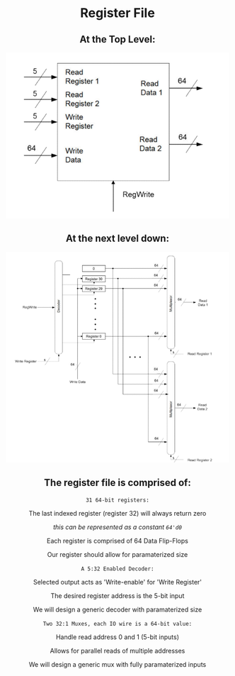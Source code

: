 <div align="center">

# Register File
## At the Top Level:

![Alt text](../Images/high_level.png)

## At the next level down:

![Alt text](../Images/mid_level.png)

## The register file is comprised of:

`31 64-bit registers:`

The last indexed register (register 32) will always return zero

*this can be represented as a constant `64'd0`*

Each register is comprised of 64 Data Flip-Flops

Our register should allow for paramaterized size

`A 5:32 Enabled Decoder:`

Selected output acts as 'Write-enable' for 'Write Register'

The desired register address is the 5-bit input

We will design a generic decoder with paramaterized size

`Two 32:1 Muxes, each IO wire is a 64-bit value:`

Handle read address 0 and 1 (5-bit inputs)

Allows for parallel reads of multiple addresses

We will design a generic mux with fully paramaterized inputs

</div>